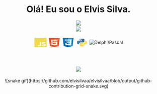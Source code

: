 <h1 align="center">Olá! Eu sou o Elvis Silva.</h1>

<div align="center">
  <a href="https://github.com/elvisilvaa">
    <img height="188em" src="https://github-readme-stats.vercel.app/api?username=develvisilva&show_icons=true&theme=merko&include_all_commits=true&count_private=true"/><br/>
    <img height="180em" src="https://github-readme-stats.vercel.app/api/top-langs/?username=develvisilva&layout=compact&langs_count=16&theme=merko"/>
  </a>
</div>

<br/>

<div align="center" style="display: inline_block">
  <img align="center" alt="JavaScript" height="30" width="40" src="https://raw.githubusercontent.com/devicons/devicon/master/icons/javascript/javascript-plain.svg">
  <img align="center" alt="HTML5" height="30" width="40" src="https://raw.githubusercontent.com/devicons/devicon/master/icons/html5/html5-original.svg">
  <img align="center" alt="CSS3" height="30" width="40" src="https://raw.githubusercontent.com/devicons/devicon/master/icons/css3/css3-original.svg">
  <img align="center" alt="Python" height="30" width="40" src="https://raw.githubusercontent.com/devicons/devicon/master/icons/python/python-original.svg">
  <img align="center" alt="Delphi/Pascal" height="30" width="40" src="https://github.com/elvisilvaa/elvisilvaa/raw/main/delphi-icon.png">
</div>

<br/><br/>

<div align="center">
  <a href="https://www.linkedin.com/in/elvis-silva-755838103/" target="_blank">
    <img src="https://img.shields.io/badge/-LinkedIn-%230077B5?style=for-the-badge&logo=linkedin&logoColor=white" target="_blank">
  </a> 
</div>

<br/>

<div align="center">
  ![snake gif](https://github.com/elvisilvaa/elvisilvaa/blob/output/github-contribution-grid-snake.svg)
</div>
